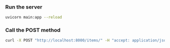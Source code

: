 ### Run the server

```bash
uvicorn main:app --reload
```

### Call the POST method

```bash
curl -X POST "http://localhost:8000/items/" -H "accept: application/json" -H "Content-Type: application/json" -d '{"name":"item_post_route"}'
```